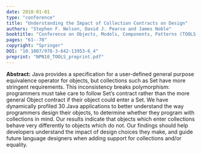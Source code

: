 ```yaml
---
date: 2010-01-01
type: "conference"
title: "Understanding the Impact of Collection Contracts on Design"
authors: "Stephen F. Nelson, David J. Pearce and James Noble"
booktitle: "Conference on Objects, Models, Components, Patterns (TOOLS EUROPE)"
pages: "61--78"
copyright: "Springer"
DOI: "10.1007/978-3-642-13953-6_4"
preprint: "NPN10_TOOLS_preprint.pdf"
---
```


**Abstract:** Java provides a specification for a user-defined general purpose equivalence operator for objects, but collections such as Set have more stringent requirements. This inconsistency breaks polymorphism: programmers must take care to follow Set’s contract rather than the more general Object contract if their object could enter a Set. We have dynamically profiled 30 Java applications to better understand the way programmers design their objects, to determine whether they program with collections in mind. Our results indicate that objects which enter collections behave very differently to objects which do not. Our findings should help developers understand the impact of design choices they make, and guide future language designers when adding support for collections and/or equality.
